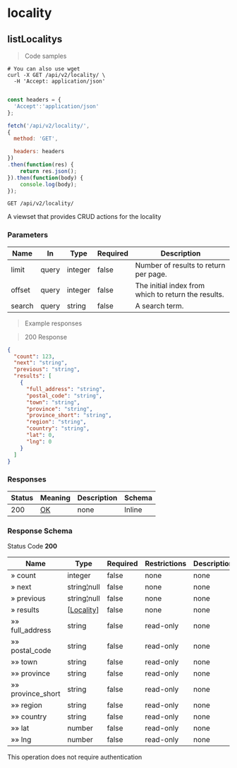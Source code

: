 <h1 id="selfcommunity-api-locality">locality</h1>

## listLocalitys

<a id="opIdlistLocalitys"></a>

> Code samples

```shell
# You can also use wget
curl -X GET /api/v2/locality/ \
  -H 'Accept: application/json'

```

```javascript

const headers = {
  'Accept':'application/json'
};

fetch('/api/v2/locality/',
{
  method: 'GET',

  headers: headers
})
.then(function(res) {
    return res.json();
}).then(function(body) {
    console.log(body);
});

```

`GET /api/v2/locality/`

A viewset that provides CRUD actions for the locality

<h3 id="listlocalitys-parameters">Parameters</h3>

|Name|In|Type|Required|Description|
|---|---|---|---|---|
|limit|query|integer|false|Number of results to return per page.|
|offset|query|integer|false|The initial index from which to return the results.|
|search|query|string|false|A search term.|

> Example responses

> 200 Response

```json
{
  "count": 123,
  "next": "string",
  "previous": "string",
  "results": [
    {
      "full_address": "string",
      "postal_code": "string",
      "town": "string",
      "province": "string",
      "province_short": "string",
      "region": "string",
      "country": "string",
      "lat": 0,
      "lng": 0
    }
  ]
}
```

<h3 id="listlocalitys-responses">Responses</h3>

|Status|Meaning|Description|Schema|
|---|---|---|---|
|200|[OK](https://tools.ietf.org/html/rfc7231#section-6.3.1)|none|Inline|

<h3 id="listlocalitys-responseschema">Response Schema</h3>

Status Code **200**

|Name|Type|Required|Restrictions|Description|
|---|---|---|---|---|
|» count|integer|false|none|none|
|» next|string¦null|false|none|none|
|» previous|string¦null|false|none|none|
|» results|[[Locality](#schemalocality)]|false|none|none|
|»» full_address|string|false|read-only|none|
|»» postal_code|string|false|read-only|none|
|»» town|string|false|read-only|none|
|»» province|string|false|read-only|none|
|»» province_short|string|false|read-only|none|
|»» region|string|false|read-only|none|
|»» country|string|false|read-only|none|
|»» lat|number|false|read-only|none|
|»» lng|number|false|read-only|none|

<aside class="success">
This operation does not require authentication
</aside>
